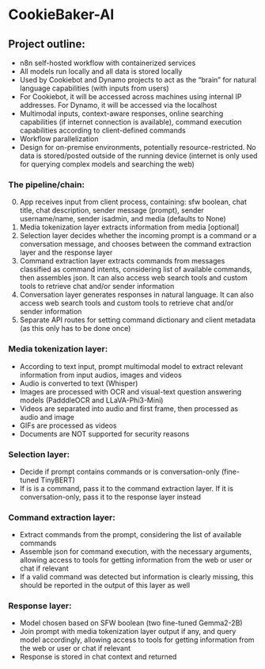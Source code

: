 # CookieBaker-AI

## Project outline:

- n8n self-hosted workflow with containerized services
- All models run locally and all data is stored locally
- Used by Cookiebot and Dynamo projects to act as the “brain” for natural language capabilities (with inputs from users)
- For Cookiebot, it will be accessed across machines using internal IP addresses. For Dynamo, it will be accessed via the localhost
- Multimodal inputs, context-aware responses, online searching capabilities (if internet connection is available), command execution capabilities according to client-defined commands
- Workflow parallelization
- Design for on-premise environments, potentially resource-restricted. No data is stored/posted outside of the running device (internet is only used for querying complex models and searching the web)

### The pipeline/chain:

0) App receives input from client process, containing: sfw boolean, chat title, chat description, sender message (prompt), sender username/name, sender isadmin, and media (defaults to None)
1) Media tokenization layer extracts information from media [optional]
2) Selection layer decides whether the incoming prompt is a command or a conversation message, and chooses between the command extraction layer and the response layer
3) Command extraction layer extracts commands from messages classified as command intents, considering list of available commands, then assembles json. It can also access web search tools and custom tools to retrieve chat and/or sender information
4) Conversation layer generates responses in natural language. It can also access web search tools and custom tools to retrieve chat and/or sender information
5) Separate API routes for setting command dictionary and client metadata (as this only has to be done once)

### Media tokenization layer:

- According to text input, prompt multimodal model to extract relevant information from input audios, images and videos
- Audio is converted to text (Whisper)
- Images are processed with OCR and visual-text question answering models (PadddleOCR and LLaVA-Phi3-Mini)
- Videos are separated into audio and first frame, then processed as audio and image
- GIFs are processed as videos
- Documents are NOT supported for security reasons

### Selection layer:

- Decide if prompt contains commands or is conversation-only (fine-tuned TinyBERT)
- If is is a command, pass it to the command extraction layer. If it is conversation-only, pass it to the response layer instead

### Command extraction layer:

- Extract commands from the prompt, considering the list of available commands
- Assemble json for command execution, with the necessary arguments, allowing access to tools for getting information from the web or user or chat if relevant
- If a valid command was detected but information is clearly missing, this should be reported in the output of this layer as well

### Response layer:

- Model chosen based on SFW boolean (two fine-tuned Gemma2-2B)
- Join prompt with media tokenization layer output if any, and query model accordingly, allowing access to tools for getting information from the web or user or chat if relevant
- Response is stored in chat context and returned
